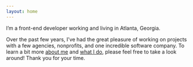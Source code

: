 ```yaml
---
layout: home
---
```


I’m a front-end developer working and living in Atlanta, Georgia.

Over the past few years, I’ve had the great pleasure of working on projects with a few agencies, nonprofits, and one incredible software company. To learn a bit more [about me](/about) and [what I do](/projects), please feel free to take a look around! Thank you for your time.
